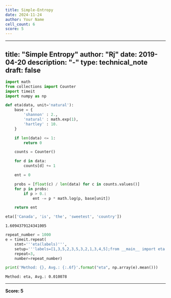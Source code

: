 ```yaml
---
title: Simple-Entropy
date: 2024-11-24
author: Your Name
cell_count: 6
score: 5
---
```


---
title: "Simple Entropy"
author: "Rj"
date: 2019-04-20
description: "-"
type: technical_note
draft: false
---

```python
import math
from collections import Counter
import timeit
import numpy as np
```


```python
def eta(data, unit='natural'):
    base = {
        'shannon' : 2.,
        'natural' : math.exp(1),
        'hartley' : 10.
    }

    if len(data) <= 1:
        return 0

    counts = Counter()

    for d in data:
        counts[d] += 1

    ent = 0

    probs = [float(c) / len(data) for c in counts.values()]
    for p in probs:
        if p > 0.:
            ent -= p * math.log(p, base[unit])

    return ent
```


```python
eta(['Canada', 'is', 'the', 'sweetest', 'country'])
```




    1.6094379124341005




```python
repeat_number = 1000
e = timeit.repeat(
    stmt='''eta(labels)''', 
    setup='''labels=[1,3,5,2,3,5,3,2,1,3,4,5];from __main__ import eta''', 
    repeat=3, 
    number=repeat_number)
```


```python
print('Method: {}, Avg.: {:.6f}'.format("eta", np.array(e).mean()))
```

    Method: eta, Avg.: 0.010078



---
**Score: 5**